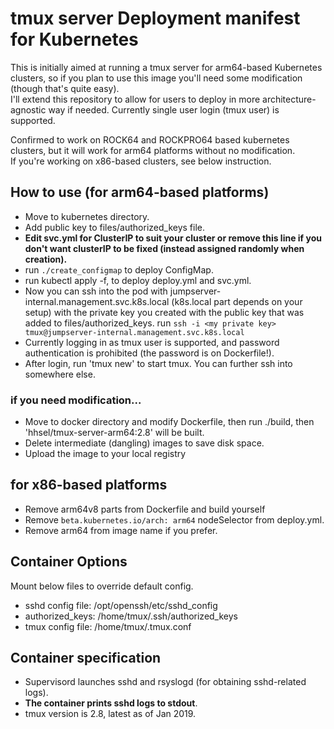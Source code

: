 # tmux server Deployment manifest for Kubernetes
This is initially aimed at running a tmux server for arm64-based Kubernetes clusters, so if you plan to use this image you'll need some modification (though that's quite easy).  
I'll extend this repository to allow for users to deploy in more architecture-agnostic way if needed.
Currently single user login (tmux user) is supported.

Confirmed to work on ROCK64 and ROCKPRO64 based kubernetes clusters, but it will work for arm64 platforms without no modification.  
If you're working on x86-based clusters, see below instruction.

## How to use (for arm64-based platforms)
 * Move to kubernetes directory.
 * Add public key to files/authorized_keys file.
 * **Edit svc.yml for ClusterIP to suit your cluster or remove this line if you don't want clusterIP to be fixed (instead assigned randomly when creation).**
 * run ```./create_configmap``` to deploy ConfigMap.
 * run kubectl apply -f, to deploy deploy.yml and svc.yml.
 * Now you can ssh into the pod with jumpserver-internal.management.svc.k8s.local (k8s.local part depends on your setup) with the private key you created with the public key that was added to files/authorized_keys. run
``ssh -i <my private key> tmux@jumpserver-internal.management.svc.k8s.local``
 * Currently logging in as tmux user is supported, and password authentication is prohibited (the password is on Dockerfile!).
 * After login, run 'tmux new' to start tmux. You can further ssh into somewhere else.

### if you need modification...
 * Move to docker directory and modify Dockerfile, then run ./build, then 'hhsel/tmux-server-arm64:2.8' will be built.
 * Delete intermediate (dangling) images to save disk space.
 * Upload the image to your local registry

## for x86-based platforms
 * Remove arm64v8 parts from Dockerfile and build yourself
 * Remove ```beta.kubernetes.io/arch: arm64``` nodeSelector from deploy.yml.
 * Remove arm64 from image name if you prefer.
 
## Container Options
Mount below files to override default config.

 * sshd config file: /opt/openssh/etc/sshd_config
 * authorized_keys: /home/tmux/.ssh/authorized_keys
 * tmux config file: /home/tmux/.tmux.conf
 
## Container specification
 * Supervisord launches sshd and rsyslogd (for obtaining sshd-related logs).
 * **The container prints sshd logs to stdout**.
 * tmux version is 2.8, latest as of Jan 2019.
